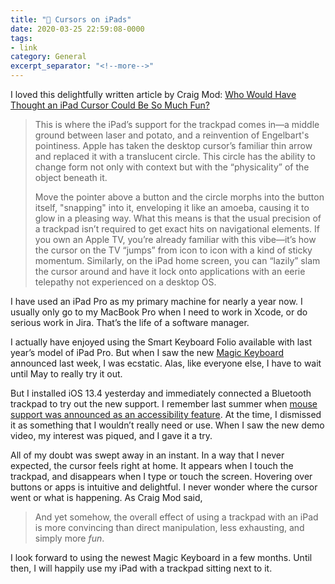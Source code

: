 ```yaml
---
title: "🔗 Cursors on iPads"
date: 2020-03-25 22:59:08-0000
tags:
- link
category: General
excerpt_separator: "<!--more-->"
---
```


I loved this delightfully written article by Craig Mod: [Who Would Have Thought an iPad Cursor Could Be So Much Fun?](https://www.wired.com/story/ipad-trackpad-cursor/)

> This is where the iPad’s support for the trackpad comes in—a middle ground between laser and potato, and a reinvention of Engelbart's pointiness. Apple has taken the desktop cursor’s familiar thin arrow and replaced it with a translucent circle. This circle has the ability to change form not only with context but with the “physicality” of the object beneath it.
> 
> Move the pointer above a button and the circle morphs into the button itself, "snapping" into it, enveloping it like an amoeba, causing it to glow in a pleasing way. What this means is that the usual precision of a trackpad isn’t required to get exact hits on navigational elements. If you own an Apple TV, you’re already familiar with this vibe—it’s how the cursor on the TV “jumps” from icon to icon with a kind of sticky momentum. Similarly, on the iPad home screen, you can “lazily” slam the cursor around and have it lock onto applications with an eerie telepathy not experienced on a desktop OS.

<!--more-->

I have used an iPad Pro as my primary machine for nearly a year now. I usually only go to my MacBook Pro when I need to work in Xcode, or do serious work in Jira. That’s the life of a software manager.

I actually have enjoyed using the Smart Keyboard Folio available with last year’s model of iPad Pro. But when I saw the new [Magic Keyboard](https://www.apple.com/ipad-keyboards/) announced last week, I was ecstatic. Alas, like everyone else, I have to wait until May to really try it out.

But I installed iOS 13.4 yesterday and immediately connected a Bluetooth trackpad to try out the new support. I remember last summer when [mouse support was announced as an accessibility feature](https://www.theverge.com/2019/6/3/18647071/apple-ipad-os-mouse-support-wwdc-2019). At the time, I dismissed it as something that I wouldn’t really need or use. When I saw the new demo video, my interest was piqued, and I gave it a try.

All of my doubt was swept away in an instant. In a way that I never expected, the cursor feels right at home. It appears when I touch the trackpad, and disappears when I type or touch the screen. Hovering over buttons or apps is intuitive and delightful. I never wonder where the cursor went or what is happening. As Craig Mod said,

> And yet somehow, the overall effect of using a trackpad with an iPad is more convincing than direct manipulation, less exhausting, and simply more *fun*.

I look forward to using the newest Magic Keyboard in a few months. Until then, I will happily use my iPad with a trackpad sitting next to it.